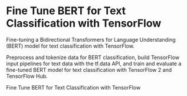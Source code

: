 # Fine Tune BERT for Text Classification with TensorFlow

Fine-tuning a Bidirectional Transformers for Language Understanding (BERT) model for text classification with TensorFlow.

Preprocess and tokenize data for BERT classification, build TensorFlow input pipelines for text data with the tf.data API, and train and evaluate a fine-tuned BERT model for text classification with TensorFlow 2 and TensorFlow Hub. 

 Fine Tune BERT for Text Classification with TensorFlow
